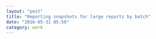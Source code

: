 ```yaml
---
layout: "post"
title: "Reporting snapshots for large reports by batch"
date: "2016-05-31 05:50"
category: work
---
```

